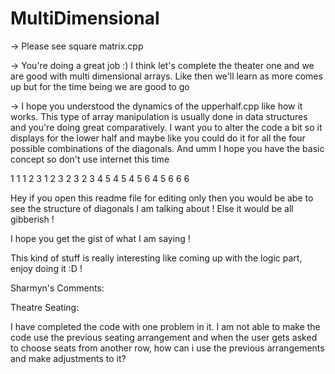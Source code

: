 # MultiDimensional
-> Please see square matrix.cpp


-> You're doing a great job :) I think let's complete the theater one and we are good with multi dimensional arrays. Like then we'll learn as more comes up but for the time being we are good to go 


-> I hope you understood the dynamics of the upperhalf.cpp like how it works. This type of array manipulation is usually done in data structures and you're doing great comparatively. I want you to alter the code a bit so it displays for the lower half and maybe like you could do it for all the four possible combinations of the diagonals. And umm I hope you have the basic concept so don't use internet this time 

1            1    1 2 3     1 2 3
2 3        2 3    4 5         4 5
4 5 6    4 5 6    6             6

Hey if you open this readme file for editing only then you would be abe to see the structure of diagonals I am talking about ! Else it would be all gibberish !

I hope you get the gist of what I am saying !

This kind of stuff is really interesting like coming up with the logic part, enjoy doing it :D ! 


Sharmyn's Comments:

Theatre Seating:

I have completed the code with one problem in it. I am not able to make the code use the previous seating arrangement and when the user gets asked to choose seats from another row, how can i use the previous arrangements and make adjustments to it?
